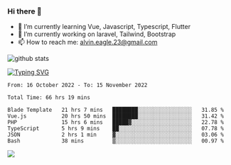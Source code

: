 ### Hi there 👋
- 🌱 I’m currently learning Vue, Javascript, Typescript, Flutter
- 🔭 I’m currently working on laravel, Tailwind, Bootstrap
- 📫 How to reach me: alvin.eagle.23@gmail.com



![github stats](https://github-readme-stats.vercel.app/api?username=alvnfaiz&show_icons=true)


[![Typing SVG](http://readme-typing-svg.herokuapp.com?font=Montserrat&color=%2336BCF7&duration=4000&center=true&lines=Alvin+Faiz;Fullstack+Developer;PHP%2C+Java%2C+Javascript%2C+Python;Laravel%2C+Vue%202%2C+Tailwind%2C+Bootstrap)](https://git.io/typing-svg)

<!--[![Alvnfaiz wakatime stats](https://github-readme-stats.vercel.app/api/wakatime?username=alvnfaiz&layout=compact&theme=dracula)](https://github.com/anuraghazra/github-readme-stats)

<!--START_SECTION:waka-->

```text
From: 16 October 2022 - To: 15 November 2022

Total Time: 66 hrs 19 mins

Blade Template   21 hrs 7 mins   ████████░░░░░░░░░░░░░░░░░   31.85 %
Vue.js           20 hrs 50 mins  ████████░░░░░░░░░░░░░░░░░   31.42 %
PHP              15 hrs 6 mins   █████▓░░░░░░░░░░░░░░░░░░░   22.78 %
TypeScript       5 hrs 9 mins    ██░░░░░░░░░░░░░░░░░░░░░░░   07.78 %
JSON             2 hrs 1 min     ▓░░░░░░░░░░░░░░░░░░░░░░░░   03.06 %
Bash             38 mins         ▒░░░░░░░░░░░░░░░░░░░░░░░░   00.97 %
```

<!--END_SECTION:waka-->

  <!-- Change the `github-readme-stats.anuraghazra1.vercel.app` to `github-readme-stats.vercel.app`  -->
  <img align="center" src="https://github-readme-stats.anuraghazra1.vercel.app/api/top-langs/?username=alvnfaiz&layout=compact" />
<!--
**alvnfaiz/alvnfaiz** is a ✨ _special_ ✨ repository because its `README.md` (this file) appears on your GitHub profile.

Here are some ideas to get you started:

- 🔭 I’m currently working on ...
- 🌱 I’m currently learning ...
- 👯 I’m looking to collaborate on ...
- 🤔 I’m looking for help with ...
- 💬 Ask me about ...
- 📫 How to reach me: ...
- 😄 Pronouns: ...
- ⚡ Fun fact: ...
-->

